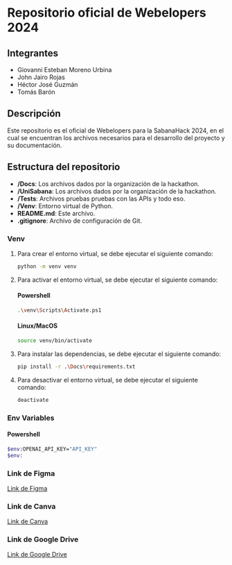 # Repositorio oficial de Webelopers 2024

## Integrantes
- Giovanni Esteban Moreno Urbina
- John Jairo Rojas 
- Héctor José Guzmán
- Tomás Barón

## Descripción
Este repositorio es el oficial de Webelopers para la SabanaHack 2024, en el cual se encuentran los archivos necesarios para el desarrollo del proyecto y su documentación.

## Estructura del repositorio
- **/Docs**: Los archivos dados por la organización de la hackathon.
- **/UniSabana**: Los archivos dados por la organización de la hackathon.
- **/Tests**: Archivos pruebas pruebas con las APIs y todo eso.
- **/Venv**: Entorno virtual de Python.
- **README.md**: Este archivo.  
- **.gitignore**: Archivo de configuración de Git.

### Venv
1. Para crear el entorno virtual, se debe ejecutar el siguiente comando:
    ```bash
    python -m venv venv
    ```

2. Para activar el entorno virtual, se debe ejecutar el siguiente comando:
    #### Powershell
    ```bash
    .\venv\Scripts\Activate.ps1
    ```
    #### Linux/MacOS
    ```bash
    source venv/bin/activate
    ```

3. Para instalar las dependencias, se debe ejecutar el siguiente comando:
    ```bash
    pip install -r .\Docs\requirements.txt
    ```

4. Para desactivar el entorno virtual, se debe ejecutar el siguiente comando:
    ```bash
    deactivate
    ```

### Env Variables
#### Powershell
```bash
$env:OPENAI_API_KEY="API_KEY"
$env:

```

### Link de Figma
[Link de Figma](https://www.figma.com)

### Link de Canva
[Link de Canva](https://www.canva.com)

### Link de Google Drive
[Link de Google Drive](https://drive.google.com)